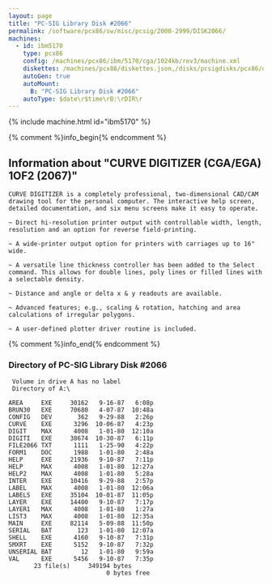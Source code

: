 ```yaml
---
layout: page
title: "PC-SIG Library Disk #2066"
permalink: /software/pcx86/sw/misc/pcsig/2000-2999/DISK2066/
machines:
  - id: ibm5170
    type: pcx86
    config: /machines/pcx86/ibm/5170/cga/1024kb/rev3/machine.xml
    diskettes: /machines/pcx86/diskettes.json,/disks/pcsigdisks/pcx86/diskettes.json
    autoGen: true
    autoMount:
      B: "PC-SIG Library Disk #2066"
    autoType: $date\r$time\rB:\rDIR\r
---
```


{% include machine.html id="ibm5170" %}

{% comment %}info_begin{% endcomment %}

## Information about "CURVE DIGITIZER (CGA/EGA) 1OF2 (2067)"

    CURVE DIGITIZER is a completely professional, two-dimensional CAD/CAM
    drawing tool for the personal computer. The interactive help screen,
    detailed documentation, and six menu screens make it easy to operate.
    
    ~ Direct hi-resolution printer output with controllable width, length,
    resolution and an option for reverse field-printing.
    
    ~ A wide-printer output option for printers with carriages up to 16"
    wide.
    
    ~ A versatile line thickness controller has been added to the Select
    command. This allows for double lines, poly lines or filled lines with
    a selectable density.
    
    ~ Distance and angle or delta x & y readouts are available.
    
    ~ Advanced features; e.g., scaling & rotation, hatching and area
    calculations of irregular polygons.
    
    ~ A user-defined plotter driver routine is included.
{% comment %}info_end{% endcomment %}


### Directory of PC-SIG Library Disk #2066

     Volume in drive A has no label
     Directory of A:\

    AREA     EXE     30162   9-16-87   6:08p
    BRUN30   EXE     70680   4-07-87  10:48a
    CONFIG   DEV       362   9-29-88   2:26p
    CURVE    EXE      3296  10-06-87   4:23p
    DIGIT    MAX      4008   1-01-80  12:10a
    DIGITI   EXE     38674  10-30-87   6:11p
    FILE2066 TXT      1111   1-25-90   4:22p
    FORM1    DOC      1988   1-01-80   2:48a
    HELP     EXE     21936   9-10-87   7:11p
    HELP     MAX      4008   1-01-80  12:27a
    HELP2    MAX      4008   1-01-80   5:28a
    INTER    EXE     10416   9-29-88   2:57p
    LABEL    MAX      4008   1-01-80  12:06a
    LABELS   EXE     35104  10-01-87  11:05p
    LAYER    EXE     14400   9-10-87   7:17p
    LAYER1   MAX      4008   1-01-80   1:27a
    LIST3    MAX      4008   1-01-80  12:35a
    MAIN     EXE     82114   5-09-88  11:50p
    SERIAL   BAT       123   1-01-80  12:07a
    SHELL    EXE      4160   9-10-87   7:31p
    SMXRT    EXE      5152   9-10-87   7:32p
    UNSERIAL BAT        12   1-01-80   9:59a
    VAL      EXE      5456   9-10-87   7:35p
           23 file(s)     349194 bytes
                               0 bytes free

